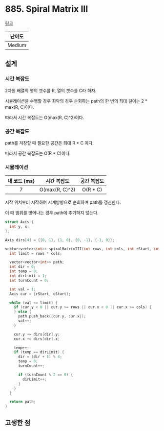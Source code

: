 # 885. Spiral Matrix III

[링크](https://leetcode.com/problems/spiral-matrix-iii/description/)

| 난이도 |
| :----: |
| Medium |

## 설계

### 시간 복잡도

2차원 배열의 행의 갯수를 R, 열의 갯수를 C라 하자.

시뮬레이션을 수행할 경우 최악의 경우 순회하는 path의 한 변의 최대 길이는 2 \* max(R, C)이다.

따라서 시간 복잡도는 O(max(R, C)^2)이다.

### 공간 복잡도

path를 저장할 때 필요한 공간은 최대 R \* C 이다.

따라서 공간 복잡도는 O(R \* C)이다.

### 시뮬레이션

| 내 코드 (ms) |  시간 복잡도   | 공간 복잡도 |
| :----------: | :------------: | :---------: |
|      7       | O(max(R, C)^2) |  O(R \* C)  |

시작 위치부터 시작하여 시계방향으로 순회하며 path를 갱신한다.

이 때 범위를 벗어나는 경우 path에 추가하지 않는다.

```cpp
struct Axis {
  int y, x;
};

Axis dirs[4] = {{0, 1}, {1, 0}, {0, -1}, {-1, 0}};

vector<vector<int>> spiralMatrixIII(int rows, int cols, int rStart, int cStart) {
  int limit = rows * cols;

  vector<vector<int>> path;
  int dir = 0;
  int temp = 0;
  int dirLimit = 1;
  int turnCount = 0;

  int val = 1;
  Axis cur = {rStart, cStart};

  while (val <= limit) {
    if (cur.y < 0 || cur.y >= rows || cur.x < 0 || cur.x >= cols) {
    } else {
      path.push_back({cur.y, cur.x});
      val++;
    }

    cur.y += dirs[dir].y;
    cur.x += dirs[dir].x;

    temp++;
    if (temp == dirLimit) {
      dir = (dir + 1) % 4;
      temp = 0;
      turnCount++;

      if (turnCount % 2 == 0) {
        dirLimit++;
      }
    }
  }

  return path;
}
```

## 고생한 점

